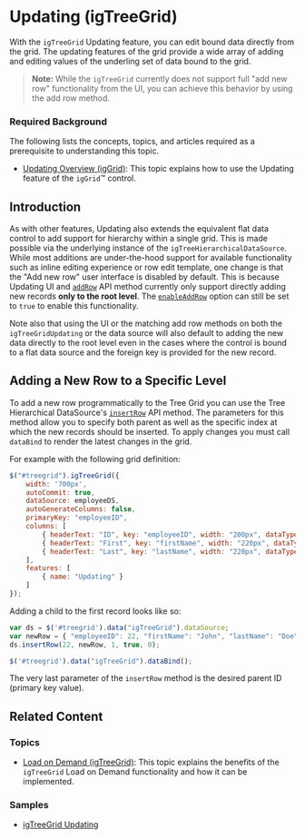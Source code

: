 ﻿<!--
|metadata|
{
    "fileName": "igtreegrid-updating",
    "controlName": ["igTreeGrid"],
    "tags": ["Grids", "Editing"]
}
|metadata|
-->

# Updating (igTreeGrid)

With the `igTreeGrid` Updating feature, you can edit bound data directly from the grid. The updating features of the grid provide a wide array of adding and editing values of the underling set of data bound to the grid.

> **Note:** While the `igTreeGrid` currently does not support full "add new row" functionality from the UI, you can achieve this behavior by using the add row method.


### Required Background

The following lists the concepts, topics, and articles required as a prerequisite to understanding this topic.

- [Updating Overview (igGrid)](igGrid-Updating.html): This topic explains how to use the Updating feature of the `igGrid`™ control.


## Introduction

As with other features, Updating also extends the equivalent flat data control to add support for hierarchy within a single grid. This is made possible via the underlying instance of the `igTreeHierarchicalDataSource`. While most additions are under-the-hood support for available functionality such as inline editing experience or row edit template, one change is that the "Add new row" user interface is disabled by default. This is because Updating UI and [`addRow`](%%jQueryApiUrl%%/ui.igtreegridupdating#methods:addRow) API method currently only support directly adding new records **only to the root level**. The  [`enableAddRow`](%%jQueryApiUrl%%/ui.igtreegridupdating#options:enableAddRow) option can still be set to `true` to enable this functionality.

Note also that using the UI or the matching add row methods on both the `igTreeGridUpdating` or the data source will also default to adding the new data directly to the root level even in the cases where the control is bound to a flat data source and the foreign key is provided for the new record.

## Adding a New Row to a Specific Level

To add a new row programmatically to the Tree Grid you can use the Tree Hierarchical DataSource's [`insertRow`](%%jQueryApiUrl%%/ui.igtreegridupdating#methods:insertRow) API method. The parameters for this method allow you to specify both parent as well as the specific index at which the new records should be inserted. To apply changes you must call `dataBind` to render the latest changes in the grid.

For example with the following grid definition:
```js
$("#treegrid").igTreeGrid({
	width: '700px',
	autoCommit: true,
	dataSource: employeeDS,
	autoGenerateColumns: false,
	primaryKey: "employeeID",
	columns: [
		{ headerText: "ID", key: "employeeID", width: "200px", dataType: "number" },
		{ headerText: "First", key: "firstName", width: "220px", dataType: "string" },
		{ headerText: "Last", key: "lastName", width: "220px", dataType: "string" }
	],
	features: [
		{ name: "Updating" }
	]
});
```

Adding a child to the first record looks like so:

```js
var ds = $('#treegrid').data("igTreeGrid").dataSource;
var newRow = { "employeeID": 22, "firstName": "John", "lastName": "Doe"};
ds.insertRow(22, newRow, 1, true, 0);

$('#treegrid').data("igTreeGrid").dataBind();
```
The very last parameter of the `insertRow` method is the desired parent ID (primary key value).

## <a id="related-content"></a> Related Content

### <a id="topics"></a> Topics
-   [Load on Demand (igTreeGrid)](igTreeGrid-Load-On-Demand.html): This topic explains the benefits of the `igTreeGrid` Load on Demand functionality and how it can be implemented.

### <a id="samples"></a> Samples
- [igTreeGrid Updating](%%SamplesUrl%%/tree-grid/overview)
